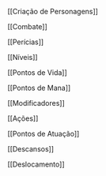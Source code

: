 [[Criação de Personagens]]

[[Combate]]

[[Perícias]]

[[Níveis]]

[[Pontos de Vida]]

[[Pontos de Mana]]

[[Modificadores]]

[[Ações]]

[[Pontos de Atuação]]

[[Descansos]]

[[Deslocamento]]